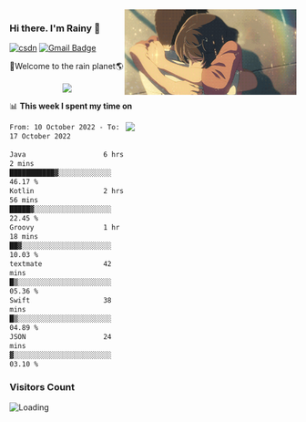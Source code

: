 <img  align='right' height="150" src="https://github.com/LikeRainDay/LikeRainDay/blob/master/pic/img_rain_1.gif?raw=true">



### Hi there. I'm Rainy :lemon:

[![csdn](https://img.shields.io/badge/-csdn-c14438?style=flat-square&logo=c&logoColor=white)](https://blog.csdn.net/qq_15807167)
[![Gmail Badge](https://img.shields.io/badge/-gmail-c14438?style=flat-square&logo=Gmail&logoColor=white&link=mailto:houshuai0816@gmail.com)](mailto:houshuai0816@gmail.com)

🚀Welcome to the rain planet🌎

<center>
<img align='center'  src="https://source.unsplash.com/random/1200x600">
</center>

📊 **This week I spent my time on**

<img align='right'   width="300" src="https://github-readme-stats.vercel.app/api?username=LikeRainDay&show_icons=true&title_color=fff&icon_color=79ff97&text_color=9f9f9f&bg_color=151515&count_private=true">

<!--START_SECTION:waka-->

```text
From: 10 October 2022 - To: 17 October 2022

Java                   6 hrs 2 mins    ███████████▓░░░░░░░░░░░░░   46.17 %
Kotlin                 2 hrs 56 mins   █████▓░░░░░░░░░░░░░░░░░░░   22.45 %
Groovy                 1 hr 18 mins    ██▓░░░░░░░░░░░░░░░░░░░░░░   10.03 %
textmate               42 mins         █▒░░░░░░░░░░░░░░░░░░░░░░░   05.36 %
Swift                  38 mins         █▒░░░░░░░░░░░░░░░░░░░░░░░   04.89 %
JSON                   24 mins         ▓░░░░░░░░░░░░░░░░░░░░░░░░   03.10 %
```

<!--END_SECTION:waka-->

### Visitors Count
<img align="left" src = "https://profile-counter.glitch.me/LikeRainDay/count.svg" alt ="Loading">
